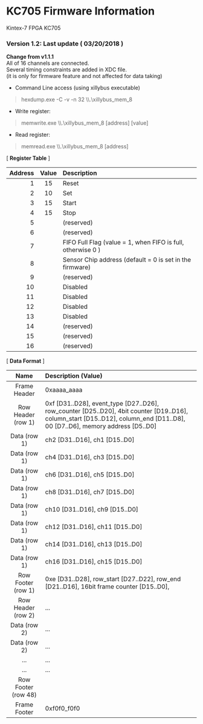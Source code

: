 # KC705 Firmware Information
Kintex\-7 FPGA KC705

### Version 1.2: Last update ( 03/20/2018 )

**Change from v1.1.1**  
All of 16 channels are connected.  
Several timing constraints are added in XDC file.   
(it is only for firmware feature and not affected for data taking)  

* Command Line access (using xillybus executable)
> hexdump.exe \-C \-v \-n 32 \\\\.\\xillybus_mem_8

* Write register:
> memwrite.exe  \\\\.\\xillybus_mem_8  [address]  [value]

* Read register:
> memread.exe  \\\\.\\xillybus_mem_8  [address]

  
\[  **Register Table**  \]
  
| Address | Value | Description |
|--:|:--:|:--|
| 1       |  15   |  Reset      |
| 2       |  10   |  Set        |
| 3       |  15   |  Start      |
| 4       |  15   |  Stop       |
| 5       |       | (reserved)  |
| 6       |       | (reserved)  |
| 7     || FIFO Full Flag (value = 1, when FIFO is full, otherwise 0 ) |
| 8       |       |  Sensor Chip address (default = 0 is set in the firmware) |
| 9       |       | (reserved) |
| 10      |       | Disabled  |
| 11      |       | Disabled  |
| 12      |       | Disabled  |
| 13      |       |  Disabled |
| 14      |       | (reserved) |
| 15      |       | (reserved) |
| 16      |       | (reserved)|



\[  **Data Format**  \]

| Name  | Description (Value) |
|:--:|:--|
| Frame Header   |  0xaaaa_aaaa      |
| Row Header (row 1) | 0xf [D31..D28], event_type [D27..D26], row_counter [D25..D20], 4bit counter [D19..D16], column_start [D15..D12], column_end [D11..D8], 00 [D7..D6], memory address [D5..D0] |
| Data (row 1) |  ch2 [D31..D16], ch1 [D15..D0] |
| Data (row 1) |  ch4 [D31..D16], ch3 [D15..D0] |
| Data (row 1) |  ch6 [D31..D16], ch5 [D15..D0] |
| Data (row 1) |  ch8 [D31..D16], ch7 [D15..D0] |
| Data (row 1) |  ch10 [D31..D16], ch9 [D15..D0] |
| Data (row 1) |  ch12 [D31..D16], ch11 [D15..D0] |
| Data (row 1) |  ch14 [D31..D16], ch13 [D15..D0] |
| Data (row 1) |  ch16 [D31..D16], ch15 [D15..D0] |
| Row Footer (row 1)| 0xe [D31..D28], row_start [D27..D22], row_end [D21..D16], 16bit frame counter [D15..D0], |
| Row Header (row 2) |  ... |
| Data (row 2) | ... |
| Data (row 2) | ... |
| ... | ... |
| ... | ... |
| Row Footer (row 48)|
| Frame Footer   |  0xf0f0_f0f0     |

